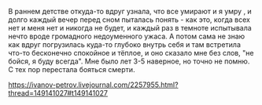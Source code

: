 В раннем детстве откуда-то вдруг узнала, что все умирают и я умру , и долго каждый вечер перед сном пыталась понять - как это, когда всех нет и меня нет и никогда не будет, и каждый раз в темноте испытывала нечто вроде громадного недоуменного ужаса. А потом сама не знаю как вдруг погрузилась куда-то глубоко внутрь себя и там встретила что-то бесконечно спокойное и тёплое, и оно сказало мне без слов, "не бойся, я буду всегда". Мне было лет 3-5 наверное, но точно не помню. С тех пор перестала бояться смерти.

https://ivanov-petrov.livejournal.com/2257955.html?thread=149141027#t149141027